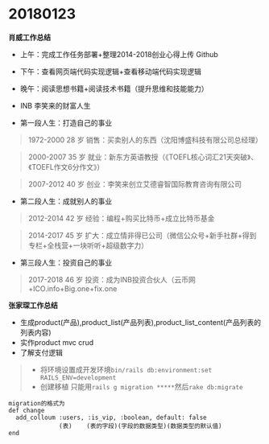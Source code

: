 # 20180123

**肖威工作总结**

- 上午：完成工作任务部署+整理2014-2018创业心得上传 Github
- 下午：查看网页端代码实现逻辑+查看移动端代码实现逻辑
- 晚午：阅读思想书籍+阅读技术书籍（提升思维和技能能力）

- INB 李笑来的财富人生

- 第一段人生：打造自己的事业

 >1972-2000 28 岁 销售：买卖别人的东西（沈阳博盛科技有限公司总经理）

 >2000-2007 35 岁 就业：新东方英语教授（《TOEFL核心词汇21天突破》、《TOEFL作文6分作文》）

 >2007-2012 40 岁 创业：李笑来创立艾德睿智国际教育咨询有限公司

- 第二段人生：成就别人的事业

 >2012-2014 42 岁 经验：编程+购买比特币+成立比特币基金

 >2014-2017 45 岁 扩大：成立情非得已公司（微信公众号+新手社群+得到专栏+全栈营+一块听听+超级数字力）

- 第三段人生：投资自己的事业

 >2017-2018 46 岁 投资：成为INB投资合伙人（云币网+ICO.info+Big.one+fix.one

 **张家琛工作总结**
 - 生成product(产品),product_list(产品列表),product_list_content(产品列表的列表内容)
 - 实作product mvc crud
 - 了解支付逻辑

 > - 将环境设置成开发环境`bin/rails db:environment:set RAILS_ENV=development`
 > - 创建移植 只能用`rails g migration *****`然后`rake db:migrate`
 ```
 migration的格式为
 def change
   add_colloum :users, :is_vip, :boolean, default: false
               (表)    (表的字段)(字段的数据类型)(数据类型的默认值)
 end
 ```
